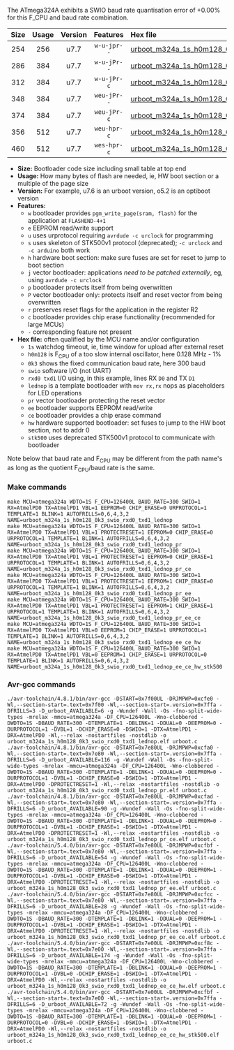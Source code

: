 The ATmega324A exhibits a SWIO baud rate quantisation error of +0.00% for this F_CPU and baud rate combination.

|Size|Usage|Version|Features|Hex file|
|:-:|:-:|:-:|:-:|:--|
|254|256|u7.7|`w-u-jpr--`|[urboot_m324a_1s_h0m128_0k3_swio_rxd0_txd1_lednop.hex](https://raw.githubusercontent.com/stefanrueger/urboot.hex/main/mcus/atmega324a/watchdog_1_s/internal_oscillator_h-1.25%25/%2B0m128000_hz/%2B%2B%2B0k3_baud/uart0_rxd0_txd1/lednop/urboot_m324a_1s_h0m128_0k3_swio_rxd0_txd1_lednop.hex)|
|286|384|u7.7|`w-u-jPr--`|[urboot_m324a_1s_h0m128_0k3_swio_rxd0_txd1_lednop_pr.hex](https://raw.githubusercontent.com/stefanrueger/urboot.hex/main/mcus/atmega324a/watchdog_1_s/internal_oscillator_h-1.25%25/%2B0m128000_hz/%2B%2B%2B0k3_baud/uart0_rxd0_txd1/lednop/urboot_m324a_1s_h0m128_0k3_swio_rxd0_txd1_lednop_pr.hex)|
|312|384|u7.7|`w-u-jPr-c`|[urboot_m324a_1s_h0m128_0k3_swio_rxd0_txd1_lednop_pr_ce.hex](https://raw.githubusercontent.com/stefanrueger/urboot.hex/main/mcus/atmega324a/watchdog_1_s/internal_oscillator_h-1.25%25/%2B0m128000_hz/%2B%2B%2B0k3_baud/uart0_rxd0_txd1/lednop/urboot_m324a_1s_h0m128_0k3_swio_rxd0_txd1_lednop_pr_ce.hex)|
|348|384|u7.7|`weu-jPr--`|[urboot_m324a_1s_h0m128_0k3_swio_rxd0_txd1_lednop_pr_ee.hex](https://raw.githubusercontent.com/stefanrueger/urboot.hex/main/mcus/atmega324a/watchdog_1_s/internal_oscillator_h-1.25%25/%2B0m128000_hz/%2B%2B%2B0k3_baud/uart0_rxd0_txd1/lednop/urboot_m324a_1s_h0m128_0k3_swio_rxd0_txd1_lednop_pr_ee.hex)|
|374|384|u7.7|`weu-jPr-c`|[urboot_m324a_1s_h0m128_0k3_swio_rxd0_txd1_lednop_pr_ee_ce.hex](https://raw.githubusercontent.com/stefanrueger/urboot.hex/main/mcus/atmega324a/watchdog_1_s/internal_oscillator_h-1.25%25/%2B0m128000_hz/%2B%2B%2B0k3_baud/uart0_rxd0_txd1/lednop/urboot_m324a_1s_h0m128_0k3_swio_rxd0_txd1_lednop_pr_ee_ce.hex)|
|356|512|u7.7|`weu-hpr-c`|[urboot_m324a_1s_h0m128_0k3_swio_rxd0_txd1_lednop_ee_ce_hw.hex](https://raw.githubusercontent.com/stefanrueger/urboot.hex/main/mcus/atmega324a/watchdog_1_s/internal_oscillator_h-1.25%25/%2B0m128000_hz/%2B%2B%2B0k3_baud/uart0_rxd0_txd1/lednop/urboot_m324a_1s_h0m128_0k3_swio_rxd0_txd1_lednop_ee_ce_hw.hex)|
|460|512|u7.7|`wes-hpr-c`|[urboot_m324a_1s_h0m128_0k3_swio_rxd0_txd1_lednop_ee_ce_hw_stk500.hex](https://raw.githubusercontent.com/stefanrueger/urboot.hex/main/mcus/atmega324a/watchdog_1_s/internal_oscillator_h-1.25%25/%2B0m128000_hz/%2B%2B%2B0k3_baud/uart0_rxd0_txd1/lednop/urboot_m324a_1s_h0m128_0k3_swio_rxd0_txd1_lednop_ee_ce_hw_stk500.hex)|

- **Size:** Bootloader code size including small table at top end
- **Usage:** How many bytes of flash are needed, ie, HW boot section or a multiple of the page size
- **Version:** For example, u7.6 is an urboot version, o5.2 is an optiboot version
- **Features:**
  + `w` bootloader provides `pgm_write_page(sram, flash)` for the application at `FLASHEND-4+1`
  + `e` EEPROM read/write support
  + `u` uses urprotocol requiring `avrdude -c urclock` for programming
  + `s` uses skeleton of STK500v1 protocol (deprecated); `-c urclock` and `-c arduino` both work
  + `h` hardware boot section: make sure fuses are set for reset to jump to boot section
  + `j` vector bootloader: applications *need to be patched externally*, eg, using `avrdude -c urclock`
  + `p` bootloader protects itself from being overwritten
  + `P` vector bootloader only: protects itself and reset vector from being overwritten
  + `r` preserves reset flags for the application in the register R2
  + `c` bootloader provides chip erase functionality (recommended for large MCUs)
  + `-` corresponding feature not present
- **Hex file:** often qualified by the MCU name and/or configuration
  + `1s` watchdog timeout, ie, time window for upload after external reset
  + `h0m128` is F<sub>CPU</sub> of a too slow internal oscillator, here 0.128 MHz - 1%
  + `0k3` shows the fixed communication baud rate, here 300 baud
  + `swio` software I/O (not UART)
  + `rxd0 txd1` I/O using, in this example, lines RX `D0` and TX `D1`
  + `lednop` is a template bootloader with `mov rx,rx` nops as placeholders for LED operations
  + `pr` vector bootloader protecting the reset vector
  + `ee` bootloader supports EEPROM read/write
  + `ce` bootloader provides a chip erase command
  + `hw` hardware supported bootloader: set fuses to jump to the HW boot section, not to addr 0
  + `stk500` uses deprecated STK500v1 protocol to communicate with bootloader


Note below that baud rate and F<sub>CPU</sub> may be different from the path name's as long as the quotient F<sub>CPU</sub>/baud rate is the same.

### Make commands
```
make MCU=atmega324a WDTO=1S F_CPU=126400L BAUD_RATE=300 SWIO=1 RX=AtmelPD0 TX=AtmelPD1 VBL=1 EEPROM=0 CHIP_ERASE=0 URPROTOCOL=1 TEMPLATE=1 BLINK=1 AUTOFRILLS=0,6,4,3,2 NAME=urboot_m324a_1s_h0m128_0k3_swio_rxd0_txd1_lednop
make MCU=atmega324a WDTO=1S F_CPU=126400L BAUD_RATE=300 SWIO=1 RX=AtmelPD0 TX=AtmelPD1 VBL=1 PROTECTRESET=1 EEPROM=0 CHIP_ERASE=0 URPROTOCOL=1 TEMPLATE=1 BLINK=1 AUTOFRILLS=0,6,4,3,2 NAME=urboot_m324a_1s_h0m128_0k3_swio_rxd0_txd1_lednop_pr
make MCU=atmega324a WDTO=1S F_CPU=126400L BAUD_RATE=300 SWIO=1 RX=AtmelPD0 TX=AtmelPD1 VBL=1 PROTECTRESET=1 EEPROM=0 CHIP_ERASE=1 URPROTOCOL=1 TEMPLATE=1 BLINK=1 AUTOFRILLS=0,6,4,3,2 NAME=urboot_m324a_1s_h0m128_0k3_swio_rxd0_txd1_lednop_pr_ce
make MCU=atmega324a WDTO=1S F_CPU=126400L BAUD_RATE=300 SWIO=1 RX=AtmelPD0 TX=AtmelPD1 VBL=1 PROTECTRESET=1 EEPROM=1 CHIP_ERASE=0 URPROTOCOL=1 TEMPLATE=1 BLINK=1 AUTOFRILLS=0,6,4,3,2 NAME=urboot_m324a_1s_h0m128_0k3_swio_rxd0_txd1_lednop_pr_ee
make MCU=atmega324a WDTO=1S F_CPU=126400L BAUD_RATE=300 SWIO=1 RX=AtmelPD0 TX=AtmelPD1 VBL=1 PROTECTRESET=1 EEPROM=1 CHIP_ERASE=1 URPROTOCOL=1 TEMPLATE=1 BLINK=1 AUTOFRILLS=0,6,4,3,2 NAME=urboot_m324a_1s_h0m128_0k3_swio_rxd0_txd1_lednop_pr_ee_ce
make MCU=atmega324a WDTO=1S F_CPU=126400L BAUD_RATE=300 SWIO=1 RX=AtmelPD0 TX=AtmelPD1 VBL=0 EEPROM=1 CHIP_ERASE=1 URPROTOCOL=1 TEMPLATE=1 BLINK=1 AUTOFRILLS=0,6,4,3,2 NAME=urboot_m324a_1s_h0m128_0k3_swio_rxd0_txd1_lednop_ee_ce_hw
make MCU=atmega324a WDTO=1S F_CPU=126400L BAUD_RATE=300 SWIO=1 RX=AtmelPD0 TX=AtmelPD1 VBL=0 EEPROM=1 CHIP_ERASE=1 URPROTOCOL=0 TEMPLATE=1 BLINK=1 AUTOFRILLS=0,6,4,3,2 NAME=urboot_m324a_1s_h0m128_0k3_swio_rxd0_txd1_lednop_ee_ce_hw_stk500
```

### Avr-gcc commands
```
./avr-toolchain/4.8.1/bin/avr-gcc -DSTART=0x7f00UL -DRJMPWP=0xcfe0 -Wl,--section-start=.text=0x7f00 -Wl,--section-start=.version=0x7ffa -DFRILLS=3 -D_urboot_AVAILABLE=6 -g -Wundef -Wall -Os -fno-split-wide-types -mrelax -mmcu=atmega324a -DF_CPU=126400L -Wno-clobbered -DWDTO=1S -DBAUD_RATE=300 -DTEMPLATE=1 -DBLINK=1 -DDUAL=0 -DEEPROM=0 -DURPROTOCOL=1 -DVBL=1 -DCHIP_ERASE=0 -DSWIO=1 -DTX=AtmelPD1 -DRX=AtmelPD0 -Wl,--relax -nostartfiles -nostdlib -o urboot_m324a_1s_h0m128_0k3_swio_rxd0_txd1_lednop.elf urboot.c
./avr-toolchain/4.8.1/bin/avr-gcc -DSTART=0x7e80UL -DRJMPWP=0xcfa0 -Wl,--section-start=.text=0x7e80 -Wl,--section-start=.version=0x7ffa -DFRILLS=6 -D_urboot_AVAILABLE=116 -g -Wundef -Wall -Os -fno-split-wide-types -mrelax -mmcu=atmega324a -DF_CPU=126400L -Wno-clobbered -DWDTO=1S -DBAUD_RATE=300 -DTEMPLATE=1 -DBLINK=1 -DDUAL=0 -DEEPROM=0 -DURPROTOCOL=1 -DVBL=1 -DCHIP_ERASE=0 -DSWIO=1 -DTX=AtmelPD1 -DRX=AtmelPD0 -DPROTECTRESET=1 -Wl,--relax -nostartfiles -nostdlib -o urboot_m324a_1s_h0m128_0k3_swio_rxd0_txd1_lednop_pr.elf urboot.c
./avr-toolchain/4.8.1/bin/avr-gcc -DSTART=0x7e80UL -DRJMPWP=0xcfad -Wl,--section-start=.text=0x7e80 -Wl,--section-start=.version=0x7ffa -DFRILLS=6 -D_urboot_AVAILABLE=90 -g -Wundef -Wall -Os -fno-split-wide-types -mrelax -mmcu=atmega324a -DF_CPU=126400L -Wno-clobbered -DWDTO=1S -DBAUD_RATE=300 -DTEMPLATE=1 -DBLINK=1 -DDUAL=0 -DEEPROM=0 -DURPROTOCOL=1 -DVBL=1 -DCHIP_ERASE=1 -DSWIO=1 -DTX=AtmelPD1 -DRX=AtmelPD0 -DPROTECTRESET=1 -Wl,--relax -nostartfiles -nostdlib -o urboot_m324a_1s_h0m128_0k3_swio_rxd0_txd1_lednop_pr_ce.elf urboot.c
./avr-toolchain/5.4.0/bin/avr-gcc -DSTART=0x7e80UL -DRJMPWP=0xcfbf -Wl,--section-start=.text=0x7e80 -Wl,--section-start=.version=0x7ffa -DFRILLS=6 -D_urboot_AVAILABLE=54 -g -Wundef -Wall -Os -fno-split-wide-types -mrelax -mmcu=atmega324a -DF_CPU=126400L -Wno-clobbered -DWDTO=1S -DBAUD_RATE=300 -DTEMPLATE=1 -DBLINK=1 -DDUAL=0 -DEEPROM=1 -DURPROTOCOL=1 -DVBL=1 -DCHIP_ERASE=0 -DSWIO=1 -DTX=AtmelPD1 -DRX=AtmelPD0 -DPROTECTRESET=1 -Wl,--relax -nostartfiles -nostdlib -o urboot_m324a_1s_h0m128_0k3_swio_rxd0_txd1_lednop_pr_ee.elf urboot.c
./avr-toolchain/5.4.0/bin/avr-gcc -DSTART=0x7e80UL -DRJMPWP=0xcfcc -Wl,--section-start=.text=0x7e80 -Wl,--section-start=.version=0x7ffa -DFRILLS=6 -D_urboot_AVAILABLE=28 -g -Wundef -Wall -Os -fno-split-wide-types -mrelax -mmcu=atmega324a -DF_CPU=126400L -Wno-clobbered -DWDTO=1S -DBAUD_RATE=300 -DTEMPLATE=1 -DBLINK=1 -DDUAL=0 -DEEPROM=1 -DURPROTOCOL=1 -DVBL=1 -DCHIP_ERASE=1 -DSWIO=1 -DTX=AtmelPD1 -DRX=AtmelPD0 -DPROTECTRESET=1 -Wl,--relax -nostartfiles -nostdlib -o urboot_m324a_1s_h0m128_0k3_swio_rxd0_txd1_lednop_pr_ee_ce.elf urboot.c
./avr-toolchain/5.4.0/bin/avr-gcc -DSTART=0x7e00UL -DRJMPWP=0xcf8c -Wl,--section-start=.text=0x7e00 -Wl,--section-start=.version=0x7ffa -DFRILLS=6 -D_urboot_AVAILABLE=174 -g -Wundef -Wall -Os -fno-split-wide-types -mrelax -mmcu=atmega324a -DF_CPU=126400L -Wno-clobbered -DWDTO=1S -DBAUD_RATE=300 -DTEMPLATE=1 -DBLINK=1 -DDUAL=0 -DEEPROM=1 -DURPROTOCOL=1 -DVBL=0 -DCHIP_ERASE=1 -DSWIO=1 -DTX=AtmelPD1 -DRX=AtmelPD0 -Wl,--relax -nostartfiles -nostdlib -o urboot_m324a_1s_h0m128_0k3_swio_rxd0_txd1_lednop_ee_ce_hw.elf urboot.c
./avr-toolchain/5.4.0/bin/avr-gcc -DSTART=0x7e00UL -DRJMPWP=0xcfbf -Wl,--section-start=.text=0x7e00 -Wl,--section-start=.version=0x7ffa -DFRILLS=6 -D_urboot_AVAILABLE=72 -g -Wundef -Wall -Os -fno-split-wide-types -mrelax -mmcu=atmega324a -DF_CPU=126400L -Wno-clobbered -DWDTO=1S -DBAUD_RATE=300 -DTEMPLATE=1 -DBLINK=1 -DDUAL=0 -DEEPROM=1 -DURPROTOCOL=0 -DVBL=0 -DCHIP_ERASE=1 -DSWIO=1 -DTX=AtmelPD1 -DRX=AtmelPD0 -Wl,--relax -nostartfiles -nostdlib -o urboot_m324a_1s_h0m128_0k3_swio_rxd0_txd1_lednop_ee_ce_hw_stk500.elf urboot.c
```

